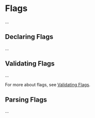 # Flags

...

## Declaring Flags

...

## Validating Flags

...

For more about flags, see [Validating Flags](VALIDATION.md#validating-flags).

## Parsing Flags

...
